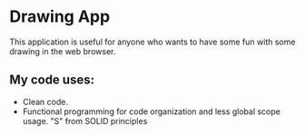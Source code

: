 # Drawing App
This application is useful for anyone who wants to have some fun with some drawing in the web browser.
## My code uses:
- Clean code.
- Functional programming for code organization and less global scope usage.
"S" from SOLID principles
